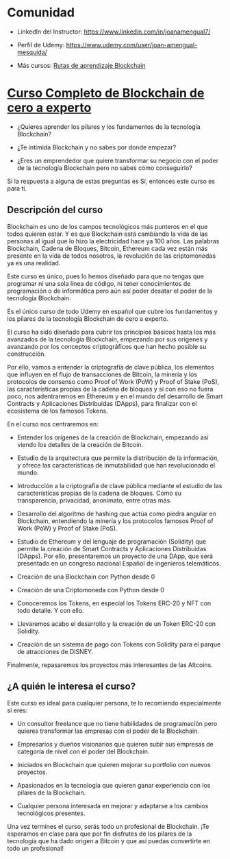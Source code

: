 # Comunidad  

* LinkedIn del Instructor: https://www.linkedin.com/in/joanamengual7/

* Perfil de Udemy: https://www.udemy.com/user/joan-amengual-mesquida/

* Más cursos: [Rutas de aprendizaje Blockchain](https://blockstellart.com)

# [Curso Completo de Blockchain de cero a experto](https://blockstellart.com)

* ¿Quieres aprender los pilares y los fundamentos de la tecnología Blockchain?

* ¿Te intimida Blockchain y no sabes por donde empezar?

* ¿Eres un emprendedor que quiere transformar su negocio con el poder de la tecnología Blockchain pero no sabes cómo conseguirlo?

Si la respuesta a alguna de estas preguntas es Sí, entonces este curso es para ti.

## Descripción del curso

Blockchain es uno de los campos tecnológicos más punteros en el que todos quieren estar. Y es que Blockchain está cambiando la vida de las personas al igual que lo hizo la electricidad hace ya 100 años. Las palabras Blockchain, Cadena de Bloques, Bitcoin, Ethereum cada vez están más presente en la vida de todos nosotros, la revolución de las criptomonedas ya es una realidad.

Este curso es único, pues lo hemos diseñado para que no tengas que programar ni una sola línea de código, ni tener conocimientos de programación o de informática pero aún así poder desatar el poder de la tecnología Blockchain.

Es el único curso de todo Udemy en español que cubre los fundamentos y los pilares de la tecnología Blockchain de cero a experto.

El curso ha sido diseñado para cubrir los principios básicos hasta los más avanzados de la tecnología Blockchain, empezando por sus orígenes y avanzando por los conceptos criptográficos que han hecho posible su construcción.

Por ello, vamos a entender la criptografía de clave pública, los elementos que influyen en el flujo de transacciones de Bitcoin, la minería y los protocolos de consenso como Proof of Work (PoW) y Proof of Stake (PoS), las características propias de la cadena de bloques y si con eso no fuera poco, nos adentraremos en Ethereum y en el mundo del desarrollo de Smart Contracts y Aplicaciones Distribuidas (DApps), para finalizar con el ecosistema de los famosos Tokens.

En el curso nos centraremos en:

* Entender los orígenes de la creación de Blockchain, empezando así viendo los detalles de la creación de Bitcoin.

* Estudio de la arquitectura que permite la distribución de la información, y ofrece las características de inmutabilidad que han revolucionado el mundo.

* Introducción a la criptografía de clave pública mediante el estudio de las características propias de la cadena de bloques. Como su transparencia, privacidad, anonimato, entre otras más.

* Desarrollo del algoritmo de hashing que actúa como piedra angular en Blockchain, entendiendo la minería y los protocolos famosos Proof of Work (PoW) y Proof of Stake (PoS).

* Estudio de Ethereum y del lenguaje de programación (Solidity) que permite la creación de Smart Contracts y Aplicaciones Distribuidas (DApps). Por ello, presentaremos un proyecto de una DApp, que será presentado en un congreso nacional Español de ingenieros telemáticos.

* Creación de una Blockchain con Python desde 0

* Creación de una Criptomoneda con Python desde 0

* Conoceremos los Tokens, en especial los Tokens ERC-20 y NFT con todo detalle. Y con ello.

* Llevaremos acabo el desarrollo y la creación de un Token ERC-20 con Solidity.

* Creación de un sistema de pago con Tokens con Solidity para el parque de atracciones de DISNEY.

Finalmente, repasaremos los proyectos más interesantes de las Altcoins.

## ¿A quién le interesa el curso? 

Este curso es ideal para cualquier persona, te lo recomiendo especialmente si eres: 

* Un consultor freelance que no tiene habilidades de programación pero quieres transformar las empresas con el poder de la Blockchain.

* Empresarios y dueños visionarios que quieren subir sus empresas de categoría de nivel con el poder del Blockchain.

* Iniciados en Blockchain que quieren mejorar su portfolio con nuevos proyectos.

* Apasionados en la tecnología que quieren ganar experiencia con los pilares de la Blockchain.

* Cualquier persona interesada en mejorar y adaptarse a los cambios tecnológicos presentes.

Una vez termines el curso, serás todo un profesional de Blockchain. ¡Te esperamos en clase para que por fin disfrutes de los pilares de la tecnología que ha dado origen a Bitcoin y que así puedas convertirte en todo un profesional!

